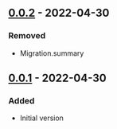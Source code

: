 ## [0.0.2] - 2022-04-30
### Removed
- Migration.summary

## [0.0.1] - 2022-04-30
### Added
- Initial version

[0.0.2]: https://github.com/f3ath/migrant/compare/0.0.1...0.0.2
[0.0.1]: https://github.com/f3ath/migrant/releases/tag/0.0.1